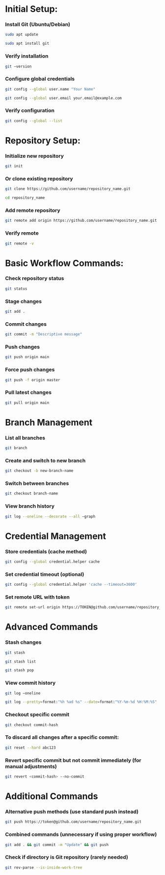 # Initial Setup:

### Install Git (Ubuntu/Debian)
   ```bash
  sudo apt update
   ```
   ```bash
sudo apt install git
   ```

### Verify installation
   ```bash
git –version
   ```

### Configure global credentials
   ```bash
git config --global user.name "Your Name"
   ```
   ```bash
git config --global user.email your.email@example.com
   ```

### Verify configuration
   ```bash
git config --global --list
   ```

# Repository Setup:

### Initialize new repository
   ```bash
git init
   ```

### Or clone existing repository
   ```bash
git clone https://github.com/username/repository_name.git
   ```

   ```bash
cd repository_name
   ```

### Add remote repository
   ```bash
git remote add origin https://github.com/username/repository_name.git
   ```

### Verify remote
   ```bash
git remote -v
   ```

# Basic Workflow Commands:

### Check repository status
   ```bash
git status
   ```

### Stage changes
   ```bash
git add .
   ```

### Commit changes
   ```bash
git commit -m "Descriptive message"
   ```

### Push changes
   ```bash
git push origin main
   ```
### Force push changes
   ```bash
git push -f origin master
   ```
### Pull latest changes
   ```bash
git pull origin main
   ```

# Branch Management

### List all branches
   ```bash
git branch
   ```

### Create and switch to new branch
   ```bash
git checkout -b new-branch-name
   ```

### Switch between branches
   ```bash
git checkout branch-name
   ```

### View branch history
   ```bash
git log --oneline --decorate --all –graph
   ```

# Credential Management


### Store credentials (cache method)
   ```bash
git config --global credential.helper cache
   ```

### Set credential timeout (optional)
   ```bash
git config --global credential.helper 'cache --timeout=3600'
   ```

### Set remote URL with token
   ```bash
git remote set-url origin https://TOKEN@github.com/username/repository_name.git
   ```

# Advanced Commands

### Stash changes
   ```bash
git stash
   ```

   ```bash
git stash list
   ```

   ```bash
git stash pop
   ```

### View commit history
   ```bash
git log –oneline
   ```

   ```bash
git log --pretty=format:"%h %ad %s" --date=format:"%Y-%m-%d %H:%M:%S"
   ```

### Checkout specific commit
   ```bash
git checkout commit-hash
   ```
### To discard all changes after a specific commit:
   ```bash
git reset --hard abc123
   ```
### Revert specific commit but not commit immediately (for manual adjustments)
   ```bash
git revert <commit-hash> --no-commit
   ```

# Additional Commands

### Alternative push methods (use standard push instead)
   ```bash
git push https://token@github.com/username/repository_name.git
   ```

### Combined commands (unnecessary if using proper workflow)
   ```bash
git add . && git commit -m "Update" && git push
   ```

### Check if directory is Git repository (rarely needed)
   ```bash
git rev-parse --is-inside-work-tree
   ```



